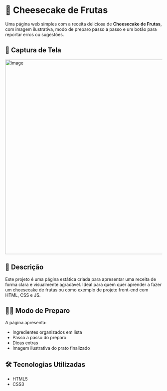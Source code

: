 # 🍰 Cheesecake de Frutas

Uma página web simples com a receita deliciosa de **Cheesecake de Frutas**, com imagem ilustrativa, modo de preparo passo a passo e um botão para reportar erros ou sugestões.

## 📸 Captura de Tela

<img width="1154" height="625" alt="image" src="https://github.com/user-attachments/assets/041f51e1-0b0e-4dd2-9579-6682370209e9" />

## 📝 Descrição

Este projeto é uma página estática criada para apresentar uma receita de forma clara e visualmente agradável. Ideal para quem quer aprender a fazer um cheesecake de frutas ou como exemplo de projeto front-end com HTML, CSS e JS.

## 👨‍🍳 Modo de Preparo

A página apresenta:

- Ingredientes organizados em lista
- Passo a passo do preparo
- Dicas extras
- Imagem ilustrativa do prato finalizado

## 🛠️ Tecnologias Utilizadas

- HTML5
- CSS3
